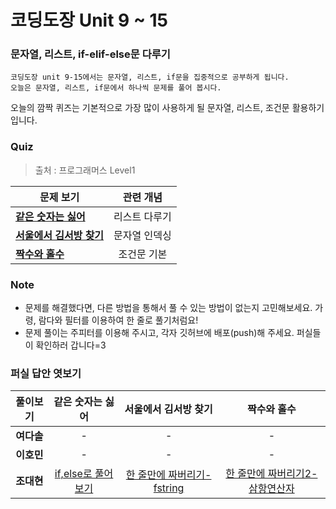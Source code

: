 # 코딩도장 Unit 9 ~ 15
### 문자열, 리스트, if-elif-else문 다루기
```
코딩도장 unit 9-15에서는 문자열, 리스트, if문을 집중적으로 공부하게 됩니다.
오늘은 문자열, 리스트, if문에서 하나씩 문제를 풀어 봅시다.
```
오늘의 깜짝 퀴즈는 기본적으로 가장 많이 사용하게 될 문자열, 리스트, 조건문 활용하기 입니다.

### Quiz
> 출처 : 프로그래머스 Level1

|  <center>문제 보기</center> |  <center>관련 개념</center> |
|:--------|:--------:|
|**[같은 숫자는 싫어](https://programmers.co.kr/learn/courses/30/lessons/12906)** | <center>리스트 다루기</center> |
|**[서울에서 김서방 찾기](https://programmers.co.kr/learn/courses/30/lessons/12919)** | <center>문자열 인덱싱</center> |
|**[짝수와 홀수](https://programmers.co.kr/learn/courses/30/lessons/12937)** | <center>조건문 기본</center> |

### Note
* 문제를 해결했다면, 다른 방법을 통해서 풀 수 있는 방법이 없는지 고민해보세요. 가령, 람다와 필터를 이용하여 한 줄로 풀기처럼요!
* 문제 풀이는 주피터를 이용해 주시고, 각자 깃허브에 배포(push)해 주세요. 퍼실들이 확인하러 갑니다=3

### 퍼실 답안 엿보기
|  <center>풀이보기</center> |  <center>같은 숫자는 싫어</center> |  <center>서울에서 김서방 찾기</center> |  <center>짝수와 홀수</center> |
|:--------:|:--------:|:--------:|:--------:|
|**여다솔** | <center>-</center> | <center>-</center> | <center>-</center> |
|**이호민** | <center>-</center> | <center>-</center> | <center>-</center> |
|**조대현** | <center>[if,else로 풀어보기](https://github.com/aiffel-facil-jdh/Modulabs-aiffelbasic/blob/master/Python_CoingDojang/0910_unit9-15/%EA%B0%99%EC%9D%80%20%EC%88%AB%EC%9E%90%EB%8A%94%20%EC%8B%AB%EC%96%B4-Daehyun.ipynb)</center> | <center>[한 줄만에 짜버리기-fstring](https://github.com/aiffel-facil-jdh/Modulabs-aiffelbasic/blob/master/Python_CoingDojang/0910_unit9-15/%EC%84%9C%EC%9A%B8%EC%97%90%EC%84%9C%20%EA%B9%80%EC%84%9C%EB%B0%A9%20%EC%B0%BE%EA%B8%B0-Daehyun.ipynb)</center> | <center>[한 줄만에 짜버리기2-삼항연산자](https://github.com/aiffel-facil-jdh/Modulabs-aiffelbasic/blob/master/Python_CoingDojang/0910_unit9-15/%EC%A7%9D%EC%88%98%EC%99%80%20%ED%99%80%EC%88%98-Daehyun.ipynb)</center> |
